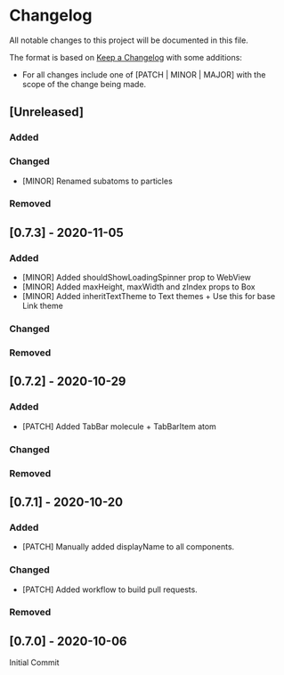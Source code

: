 # Changelog

All notable changes to this project will be documented in this file.

The format is based on [Keep a Changelog](https://keepachangelog.com/en/1.0.0/) with some additions:
- For all changes include one of [PATCH | MINOR | MAJOR] with the scope of the change being made.

## [Unreleased]

### Added

### Changed
- [MINOR] Renamed subatoms to particles

### Removed

## [0.7.3] - 2020-11-05

### Added
- [MINOR] Added shouldShowLoadingSpinner prop to WebView
- [MINOR] Added maxHeight, maxWidth and zIndex props to Box
- [MINOR] Added inheritTextTheme to Text themes + Use this for base Link theme

### Changed

### Removed

## [0.7.2] - 2020-10-29

### Added
- [PATCH] Added TabBar molecule + TabBarItem atom

### Changed

### Removed

## [0.7.1] - 2020-10-20

### Added
- [PATCH] Manually added displayName to all components.

### Changed
- [PATCH] Added workflow to build pull requests.

### Removed

## [0.7.0] - 2020-10-06

Initial Commit
